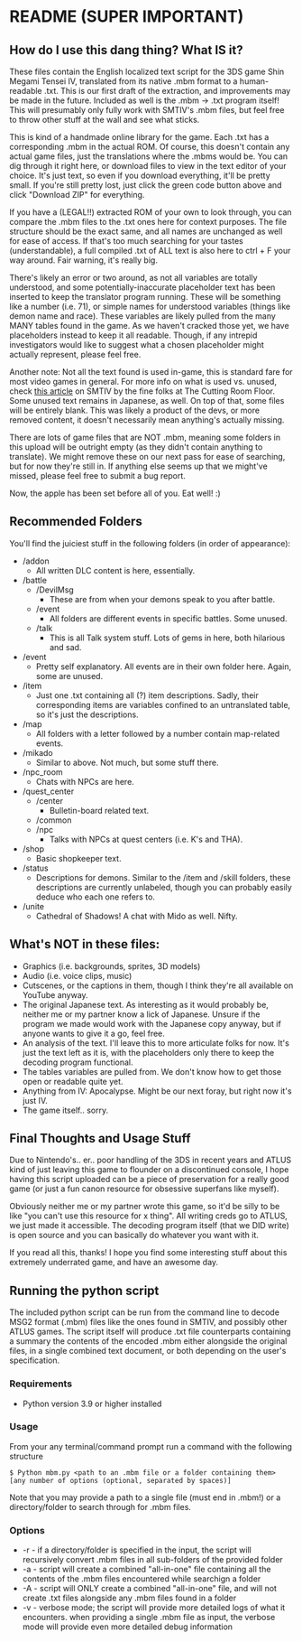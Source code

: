 
# README (SUPER IMPORTANT)
## How do I use this dang thing? What IS it?

These files contain the English localized text script for the 3DS game Shin Megami Tensei IV, translated from its native .mbm format to a human-readable .txt. This is our first draft of the extraction, and improvements may be made in the future. Included as well is the .mbm -> .txt program itself! This will presumably only fully work with SMTIV's .mbm files, but feel free to throw other stuff at the wall and see what sticks.

This is kind of a handmade online library for the game. Each .txt has a corresponding .mbm in the actual ROM. Of course, this doesn't contain any actual game files, just the translations where the .mbms would be. You can dig through it right here, or download files to view in the text editor of your choice. It's just text, so even if you download everything, it'll be pretty small. If you're still pretty lost, just click the green code button above and click "Download ZIP" for everything.

If you have a (LEGAL!!) extracted ROM of your own to look through, you can compare the .mbm files to the .txt ones here for context purposes. The file structure should be the exact same, and all names are unchanged as well for ease of access. If that's too much searching for your tastes (understandable), a full compiled .txt of ALL text is also here to ctrl + F your way around. Fair warning, it's really big.

There's likely an error or two around, as not all variables are totally understood, and some potentially-inaccurate placeholder text has been inserted to keep the translator program running. These will be something like a number (i.e. 71), or simple names for understood variables (things like demon name and race). These variables are likely pulled from the many MANY tables found in the game. As we haven't cracked those yet, we have placeholders instead to keep it all readable. Though, if any intrepid investigators would like to suggest what a chosen placeholder might actually represent, please feel free.

Another note: Not all the text found is used in-game, this is standard fare for most video games in general. For more info on what is used vs. unused, check [this article](https://tcrf.net/Shin_Megami_Tensei_IV) on SMTIV by the fine folks at The Cutting Room Floor. Some unused text remains in Japanese, as well. On top of that, some files will be entirely blank. This was likely a product of the devs, or more removed content, it doesn't necessarily mean anything's actually missing.

There are lots of game files that are NOT .mbm, meaning some folders in this upload will be outright empty (as they didn't contain anything to translate). We might remove these on our next pass for ease of searching, but for now they're still in. If anything else seems up that we might've missed, please feel free to submit a bug report.

Now, the apple has been set before all of you. Eat well! :)

## Recommended Folders
You'll find the juiciest stuff in the following folders (in order of appearance):
- /addon
	- All written DLC content is here, essentially.
- /battle
	- /DevilMsg
		- These are from when your demons speak to you after battle.
	- /event
		- All folders are different events in specific battles. Some unused.
	- /talk
		- This is all Talk system stuff. Lots of gems in here, both hilarious and sad.
- /event
	- Pretty self explanatory. All events are in their own folder here. Again, some are unused.
- /item
	- Just one .txt containing all (?) item descriptions. Sadly, their corresponding items are variables confined to an untranslated table, so it's just the descriptions.
- /map
	- All folders with a letter followed by a number contain map-related events.
- /mikado
	- Similar to above. Not much, but some stuff there.
- /npc_room
	- Chats with NPCs are here.
- /quest_center
	- /center
		- Bulletin-board related text.
	- /common
	- /npc
		- Talks with NPCs at quest centers (i.e. K's and THA).
- /shop
	- Basic shopkeeper text.
- /status
	- Descriptions for demons. Similar to the /item and /skill folders, these descriptions are currently unlabeled, though you can probably easily deduce who each one refers to.
- /unite
	- Cathedral of Shadows! A chat with Mido as well. Nifty.

## What's NOT in these files:
- Graphics (i.e. backgrounds, sprites, 3D models)
- Audio (i.e. voice clips, music)
- Cutscenes, or the captions in them, though I think they're all available on YouTube anyway.
- The original Japanese text. As interesting as it would probably be, neither me or my partner know a lick of Japanese. Unsure if the program we made would work with the Japanese copy anyway, but if anyone wants to give it a go, feel free.
- An analysis of the text. I'll leave this to more articulate folks for now. It's just the text left as it is, with the placeholders only there to keep the decoding program functional.
- The tables variables are pulled from. We don't know how to get those open or readable quite yet.
- Anything from IV: Apocalypse. Might be our next foray, but right now it's just IV.
- The game itself.. sorry.

## Final Thoughts and Usage Stuff

Due to Nintendo's.. er.. poor handling of the 3DS in recent years and ATLUS kind of just leaving this game to flounder on a discontinued console, I hope having this script uploaded can be a piece of preservation for a really good game (or just a fun canon resource for obsessive superfans like myself). 

Obviously neither me or my partner wrote this game, so it'd be silly to be like "you can't use this resource for x thing". All writing creds go to ATLUS, we just made it accessible. The decoding program itself (that we DID write) is open source and you can basically do whatever you want with it.

If you read all this, thanks! I hope you find some interesting stuff about this extremely underrated game, and have an awesome day.

## Running the python script

The included python script can be run from the command line to decode MSG2 format (.mbm) files like the ones found in SMTIV, and possibly other ATLUS games. The script itself will produce .txt file counterparts containing a summary the contents of the encoded .mbm either alongside the original files, in a single combined text document, or both depending on the user's specification. 

### Requirements
- Python version 3.9 or higher installed

### Usage

From your any terminal/command prompt run a command with the following structure

```
$ Python mbm.py <path to an .mbm file or a folder containing them> [any number of options (optional, separated by spaces)]
```

Note that you may provide a path to a single file (must end in .mbm!) or a directory/folder to search through for .mbm files.

### Options

- -r - if a directory/folder is specified in the input, the script will recursively convert .mbm files in all sub-folders of the provided folder
- -a - script will create a combined "all-in-one" file containing all the contents of the .mbm files encountered while searchign a folder
- -A - script will ONLY create a combined "all-in-one" file, and will not create .txt files alongside any .mbm files found in a folder
- -v - verbose mode; the script will provide more detailed logs of what it encounters. when providing a single .mbm file as input, the verbose mode will provide even more detailed debug information